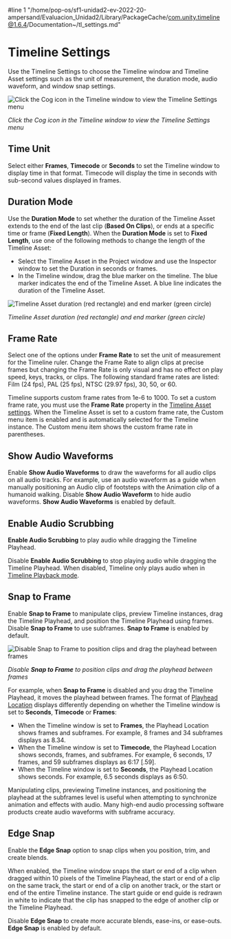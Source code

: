 #line 1 "/home/pop-os/sf1-unidad2-ev-2022-20-ampersand/Evaluacion_Unidad2/Library/PackageCache/com.unity.timeline@1.6.4/Documentation~/tl_settings.md"
# Timeline Settings

Use the Timeline Settings to choose the Timeline window and Timeline Asset settings such as the unit of measurement, the duration mode, audio waveform, and window snap settings.

![Click the Cog icon in the Timeline window to view the Timeline Settings menu](images/timeline_cog_menu.png)

_Click the Cog icon in the Timeline window to view the Timeline Settings menu_

## Time Unit

Select either **Frames**, **Timecode** or **Seconds** to set the Timeline window to display time in that format. Timecode will display the time in seconds with sub-second values displayed in frames.

## Duration Mode

Use the **Duration Mode** to set whether the duration of the Timeline Asset extends to the end of the last clip (**Based On Clips**), or ends at a specific time or frame (**Fixed Length**). When the **Duration Mode** is set to **Fixed Length**, use one of the following methods to change the length of the Timeline Asset:

* Select the Timeline Asset in the Project window and use the Inspector window to set the Duration in seconds or frames.
* In the Timeline window, drag the blue marker on the timeline. The blue marker indicates the end of the Timeline Asset. A blue line indicates the duration of the Timeline Asset.

![Timeline Asset duration (red rectangle) and end marker (green circle)](images/timeline_duration_mode.png)

_Timeline Asset duration (red rectangle) and end marker (green circle)_

## Frame Rate

Select one of the options under **Frame Rate** to set the unit of measurement for the Timeline ruler. Change the Frame Rate to align clips at precise frames but changing the Frame Rate is only visual and has no effect on play speed, keys, tracks, or clips. The following standard frame rates are listed: Film (24 fps), PAL (25 fps), NTSC (29.97 fps), 30, 50, or 60.

Timeline supports custom frame rates from 1e-6 to 1000. To set a custom frame rate, you must use the **Frame Rate** property in the [Timeline Asset settings](insp_tl.md). When the Timeline Asset is set to a custom frame rate, the Custom menu item is enabled and is automatically selected for the Timeline instance. The Custom menu item shows the custom frame rate in parentheses.

## Show Audio Waveforms

Enable **Show Audio Waveforms** to draw the waveforms for all audio clips on all audio tracks. For example, use an audio waveform as a guide when manually positioning an Audio clip of footsteps with the Animation clip of a humanoid walking. Disable **Show Audio Waveform** to hide audio waveforms. **Show Audio Waveforms** is enabled by default.

## Enable Audio Scrubbing

**Enable Audio Scrubbing** to play audio while dragging the Timeline Playhead.

Disable **Enable Audio Scrubbing** to stop playing audio while dragging the Timeline Playhead. When disabled, Timeline only plays audio when in [Timeline Playback mode](tl_play_cntrls.md#playbutton).

## Snap to Frame

Enable **Snap to Frame** to manipulate clips, preview Timeline instances, drag the Timeline Playhead, and position the Timeline Playhead using frames. Disable **Snap to Frame** to use subframes. **Snap to Frame** is enabled by default.

![Disable **Snap to Frame** to position clips and drag the playhead between frames](images/timeline_frames_subframes.png)

_Disable **Snap to Frame** to position clips and drag the playhead between frames_

For example, when **Snap to Frame** is disabled and you drag the Timeline Playhead, it moves the playhead between frames. The format of [Playhead Location](tl_play_cntrls.md#playheadlocation) displays differently depending on whether the Timeline window is set to **Seconds**, **Timecode** or **Frames**:

* When the Timeline window is set to **Frames**, the Playhead Location shows frames and subframes. For example, 8 frames and 34 subframes displays as 8.34.
* When the Timeline window is set to **Timecode**, the Playhead Location shows seconds, frames, and subframes. For example, 6 seconds, 17 frames, and 59 subframes displays as 6:17 [.59].
* When the Timeline window is set to **Seconds**, the Playhead Location shows seconds. For example, 6.5 seconds displays as 6:50.

Manipulating clips, previewing Timeline instances, and positioning the playhead at the subframes level is useful when attempting to synchronize animation and effects with audio. Many high-end audio processing software products create audio waveforms with subframe accuracy.

## Edge Snap

Enable the **Edge Snap** option to snap clips when you position, trim, and create blends.

When enabled, the Timeline window snaps the start or end of a clip when dragged within 10 pixels of the Timeline Playhead, the start or end of a clip on the same track, the start or end of a clip on another track, or the start or end of the entire Timeline instance. The start guide or end guide is redrawn in white to indicate that the clip has snapped to the edge of another clip or the Timeline Playhead.

Disable **Edge Snap** to create more accurate blends, ease-ins, or ease-outs. **Edge Snap** is enabled by default.
